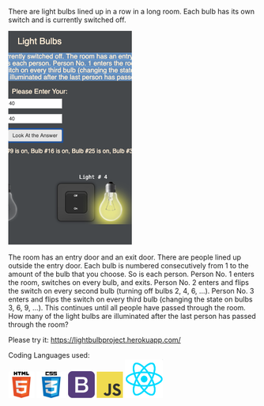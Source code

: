 There are light bulbs lined up in a row in a long room. Each bulb has its own switch and is currently switched off. 

![Portfolio About](images/lightBulbs.png)

The room has an entry door and an exit door. There are people lined up outside the entry door. Each bulb is numbered consecutively from 1 to the amount of the bulb that you choose. So is each person. Person No. 1 enters the room, switches on every bulb, and exits. Person No. 2 enters and flips the switch on every second bulb (turning off bulbs 2, 4, 6, ...). Person No. 3 enters and flips the switch on every third bulb (changing the state on bulbs 3, 6, 9, ...). This continues until all people have passed through the room. How many of the light bulbs are illuminated after the last person has passed through the room?

Please try it:
https://lightbulbproject.herokuapp.com/

Coding Languages used:
<br>
![Portfolio About](images/html1.png)
![Portfolio About](images/css2.jpg)
![Portfolio About](images/bootstrap4.png)
![Portfolio About](images/javascript3.png)
![Portfolio About](images/react.png)
